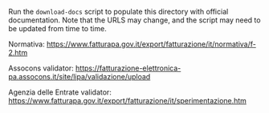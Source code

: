 Run the `download-docs` script to populate this directory with official
documentation. Note that the URLS may change, and the script may need to be
updated from time to time.

Normativa: <https://www.fatturapa.gov.it/export/fatturazione/it/normativa/f-2.htm>

Assocons validator: <https://fatturazione-elettronica-pa.assocons.it/site/lipa/validazione/upload>

Agenzia delle Entrate validator: <https://www.fatturapa.gov.it/export/fatturazione/it/sperimentazione.htm>
